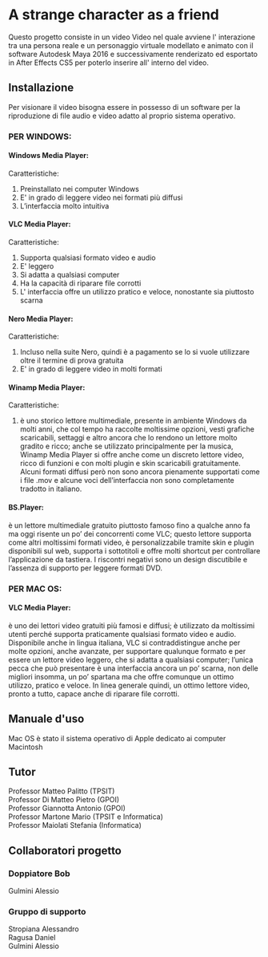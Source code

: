 # A strange character as a friend
Questo progetto consiste in un video Video nel quale avviene l' interazione tra una persona reale e un personaggio virtuale modellato e animato con il software Autodesk Maya 2016 e successivamente renderizato ed esportato in After Effects CS5 per poterlo inserire all' interno del video.


## Installazione
Per visionare il video bisogna essere in possesso di un software per la riproduzione di file audio e video adatto al proprio sistema operativo.


### PER WINDOWS:

#### Windows Media Player:
Caratteristiche:
  1. Preinstallato nei computer Windows
  3. E' in grado di leggere video nei formati più diffusi
  2. L’interfaccia molto intuitiva 

#### VLC Media Player:
Caratteristiche:
  1. Supporta qualsiasi formato video e audio
  2. E' leggero
  3. Si adatta a qualsiasi computer
  4. Ha la capacità di riparare file corrotti
  5. L' interfaccia offre un utilizzo pratico e veloce, nonostante sia piuttosto scarna

#### Nero Media Player:
Caratteristiche:
  1. Incluso nella suite Nero, quindi è a pagamento se lo si vuole utilizzare oltre il termine di prova gratuita
  2. E' in grado di leggere video in molti formati

#### Winamp Media Player:
Caratteristiche:  
  1. è uno storico lettore multimediale, presente in ambiente Windows da molti anni, che col tempo ha raccolte moltissime opzioni, vesti grafiche scaricabili, settaggi e altro ancora che lo rendono un lettore molto gradito e ricco; anche se utilizzato principalmente per la musica, Winamp Media Player si offre anche come un discreto lettore video, ricco di funzioni e con molti plugin e skin scaricabili gratuitamente. Alcuni formati diffusi però non sono ancora pienamente supportati come i file .mov e alcune voci dell’interfaccia non sono completamente tradotto in italiano.

#### BS.Player:
è un lettore multimediale gratuito piuttosto famoso fino a qualche anno fa ma oggi risente un po’ dei concorrenti come VLC; questo lettore supporta come altri moltissimi formati video, è personalizzabile tramite skin e plugin disponibili sul web, supporta i sottotitoli e offre molti shortcut per controllare l’applicazione da tastiera. I riscontri negativi sono un design discutibile e l’assenza di supporto per leggere formati DVD.


### PER MAC OS:

#### VLC Media Player:
è uno dei lettori video gratuiti più famosi e diffusi; è utilizzato da moltissimi utenti perché supporta praticamente qualsiasi formato video e audio. Disponibile anche in lingua italiana, VLC si contraddistingue anche per molte opzioni, anche avanzate, per supportare qualunque formato e per essere un lettore video leggero, che si adatta a qualsiasi computer; l’unica pecca che può presentare è una interfaccia ancora un po’ scarna, non delle migliori insomma, un po’ spartana ma che offre comunque un ottimo utilizzo, pratico e veloce. In linea generale quindi, un ottimo lettore video, pronto a tutto, capace anche di riparare file corrotti.


## Manuale d'uso
Mac OS è stato il sistema operativo di Apple dedicato ai computer Macintosh

## Tutor
Professor Matteo Palitto             (TPSIT)<br>
Professor Di Matteo Pietro           (GPOI)<br>
Professor Giannotta Antonio          (GPOI)<br>
Professor Martone Mario              (TPSIT e Informatica)<br>
Professor Maiolati Stefania          (Informatica)<br>


## Collaboratori progetto
### Doppiatore Bob
Gulmini Alessio<br>

### Gruppo di supporto
Stropiana Alessandro<br>
Ragusa Daniel<br>
Gulmini Alessio<br>
